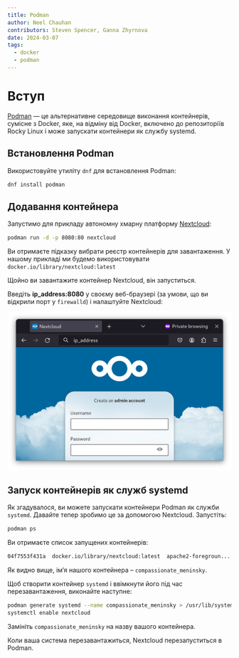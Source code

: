 ```yaml
---
title: Podman
author: Neel Chauhan
contributors: Steven Spencer, Ganna Zhyrnova
date: 2024-03-07
tags:
  - docker
  - podman
---
```


# Вступ

[Podman](https://podman.io/) — це альтернативне середовище виконання контейнерів, сумісне з Docker, яке, на відміну від Docker, включено до репозиторіїв Rocky Linux і може запускати контейнери як службу systemd.

## Встановлення Podman

Використовуйте утиліту `dnf` для встановлення Podman:

```bash
dnf install podman
```

## Додавання контейнера

Запустимо для прикладу автономну хмарну платформу [Nextcloud](https://nextcloud.com/):

```bash
podman run -d -p 8080:80 nextcloud
```

Ви отримаєте підказку вибрати реєстр контейнерів для завантаження. У нашому прикладі ми будемо використовувати `docker.io/library/nextcloud:latest`

Щойно ви завантажите контейнер Nextcloud, він запуститься.

Введіть **ip_address:8080** у своєму веб-браузері (за умови, що ви відкрили порт у `firewalld`) і налаштуйте Nextcloud:

![Nextcloud in container](../images/podman_nextcloud.png)

## Запуск контейнерів як служб systemd

Як згадувалося, ви можете запускати контейнери Podman як служби `systemd`. Давайте тепер зробимо це за допомогою Nextcloud. Запустіть:

```bash
podman ps
```

Ви отримаєте список запущених контейнерів:

```bash
04f7553f431a  docker.io/library/nextcloud:latest  apache2-foregroun...  5 minutes ago  Up 5 minutes  0.0.0.0:8080->80/tcp  compassionate_meninsky
```

Як видно вище, ім’я нашого контейнера – `compassionate_meninsky`.

Щоб створити контейнер `systemd` і ввімкнути його під час перезавантаження, виконайте наступне:

```bash
podman generate systemd --name compassionate_meninsky > /usr/lib/systemd/system/nextcloud.service
systemctl enable nextcloud
```

Замініть `compassionate_meninsky` на назву вашого контейнера.

Коли ваша система перезавантажиться, Nextcloud перезапуститься в Podman.

